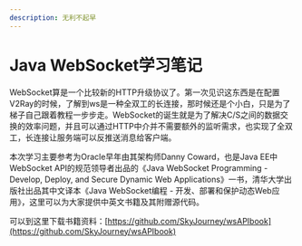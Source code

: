 ```yaml
---
description: 无利不起早
---
```


# Java WebSocket学习笔记

WebSocket算是一个比较新的HTTP升级协议了。第一次见识这东西是在配置V2Ray的时候，了解到ws是一种全双工的长连接，那时候还是个小白，只是为了梯子自己跟着教程一步步走。WebSocket的诞生就是为了解决C/S之间的数据交换的效率问题，并且可以通过HTTP中介并不需要额外的监听需求，也实现了全双工，长连接让服务端可以反推送消息给客户端。

本次学习主要参考为Oracle早年由其架构师Danny Coward，也是Java EE中WebSocket API的规范领导者出品的《Java WebSocket Programming - Develop, Deploy, and Secure Dynamic Web Applications》一书，清华大学出版社出品其中文译本《Java WebSocket编程 - 开发、部署和保护动态Web应用》，这里可以为大家提供中英文书籍及其附赠源代码。

可以到这里下载书籍资料：[https://github.com/SkyJourney/wsAPIbook](https://github.com/SkyJourney/wsAPIbook)

